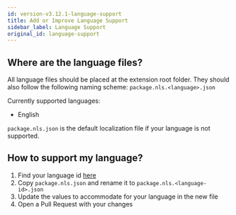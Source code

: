 ```yaml
---
id: version-v3.12.1-language-support
title: Add or Improve Language Support
sidebar_label: Language Support
original_id: language-support
---
```


## Where are the language files?

All language files should be placed at the extension root folder. They should also follow the following naming scheme: `package.nls.<language>.json`

Currently supported languages:

- English

`package.nls.json` is the default localization file if your language is not supported.

## How to support my language?

1. Find your language id [here](https://code.visualstudio.com/docs/getstarted/locales#_available-locales)
2. Copy `package.nls.json` and rename it to `package.nls.<language-id>.json`
3. Update the values to accommodate for your language in the new file
4. Open a Pull Request with your changes
